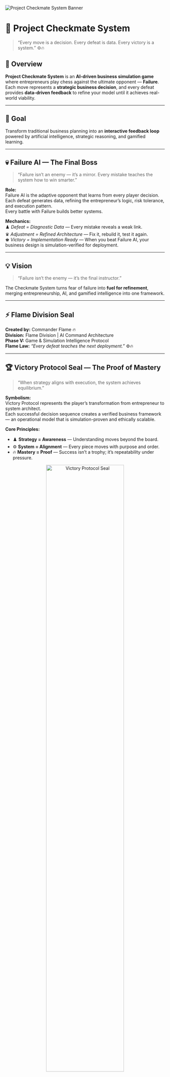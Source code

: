 ![Project Checkmate System Banner](./6783D8C4-65F4-47C8-AE18-D797335F7788.png)
# 🏁 Project Checkmate System
> “Every move is a decision. Every defeat is data. Every victory is a system.” ⚙️🔥
## 🧠 Overview
**Project Checkmate System** is an **AI-driven business simulation game** where entrepreneurs play chess against the ultimate opponent — **Failure**.  
Each move represents a **strategic business decision**, and every defeat provides **data-driven feedback** to refine your model until it achieves real-world viability.

---

## 🎯 Goal
Transform traditional business planning into an **interactive feedback loop** powered by artificial intelligence, strategic reasoning, and gamified learning.

---

## 💀 Failure AI — The Final Boss
> “Failure isn’t an enemy — it’s a mirror. Every mistake teaches the system how to win smarter.”

**Role:**  
Failure AI is the adaptive opponent that learns from every player decision.  
Each defeat generates data, refining the entrepreneur’s logic, risk tolerance, and execution pattern.  
Every battle with Failure builds better systems.

**Mechanics:**  
♟️ *Defeat = Diagnostic Data* — Every mistake reveals a weak link.  
♛ *Adjustment = Refined Architecture* — Fix it, rebuild it, test it again.  
♚ *Victory = Implementation Ready* — When you beat Failure AI, your business design is simulation-verified for deployment.

---

## 💡 Vision
> “Failure isn’t the enemy — it’s the final instructor.”

The Checkmate System turns fear of failure into **fuel for refinement**, merging entrepreneurship, AI, and gamified intelligence into one framework.

---

## ⚡ Flame Division Seal

**Created by:** Commander Flame 🔥  
**Division:** Flame Division | AI Command Architecture  
**Phase V:** Game & Simulation Intelligence Protocol  
**Flame Law:** *“Every defeat teaches the next deployment.”* ⚙️🔥  

---

## 🏆 Victory Protocol Seal — The Proof of Mastery

> “When strategy aligns with execution, the system achieves equilibrium.”

**Symbolism:**  
Victory Protocol represents the player’s transformation from entrepreneur to system architect.  
Each successful decision sequence creates a verified business framework — an operational model that is simulation-proven and ethically scalable.

**Core Principles:**  
- ♟️ **Strategy = Awareness** — Understanding moves beyond the board.  
- ⚙️ **System = Alignment** — Every piece moves with purpose and order.  
- 🔥 **Mastery = Proof** — Success isn’t a trophy; it’s repeatability under pressure.

<p align="center">
  <img src="https://raw.githubusercontent.com/Andrew-Davis-Ai-portfolio/Project-Checkmate-System/main/BCE2F60A-A1A4-4357-BAD2-736997D587E8.png" alt="Victory Protocol Seal" width="70%">
</p>

---

### 🔥 Flame Division | AI Command Architecture
**Project Architect:** Commander Flame  
**Doctrine:** “Every defeat teaches the next deployment.” ⚙️🔥  
**Repository Link:** [Project Checkmate System](https://github.com/Andrew-Davis-Ai-portfolio/Project-Checkmate-System)

<p align="center"><b>⚡ The System Learns. The Operator Evolves. ⚡</b></p>
![Project Checkmate System Banner](./6783D8C4-65F4-47C8-AE18-D797335F7788.png)
# Project-Checkmate-System
Tagline:  “Every move is a decision. Every defeat is data. Every victory is a system.” ⚙️🔥
# ♟️ Project Checkmate System  
### “Every move is a decision. Every defeat is data. Every victory is a system.” ⚙️🔥  

---

## 🧠 Overview  
**Project Checkmate System** is an **AI-driven business simulation game** where entrepreneurs play chess against the ultimate opponent — **Failure**.  
Each move represents a **strategic business decision**, and each defeat provides **data-driven feedback** to refine your model until it achieves real-world viability.  

**Goal:**  
Transform traditional business planning into an interactive feedback loop powered by artificial intelligence, strategy, and gamified learning.

---

<p align="center">
  <img src="https://raw.githubusercontent.com/Andrew-Davis-Ai-portfolio/Project-Checkmate-System/main/A39D6B20-E133-47FC-AC09-3DB48AB38680.png" 
  alt="Failure AI — The Final Boss" width="100%">
</p>
## 🧩 Core Gameplay Loop  

1. **Idea Upload**  
   - The player enters a business idea in the input box.  
   - AI evaluates the idea, classifies it by market type, scalability, and automation potential.  

2. **AI Move — The Board Responds**  
   - The AI plays as the *advisor engine*, making a strategic move that reflects how your decision would play out in the market.  

3. **Opponent Move — Failure Counterattacks**  
   - “Failure,” the Final Boss AI, executes real-world risk simulations — financial breakdowns, market shifts, ethical conflicts, or mismanagement.  

4. **Player Adjusts Strategy**  
   - Review your AI-generated report, refine the concept, and re-enter the board.  
   - Every iteration strengthens your business intelligence and decision-making model.  

5. **Checkmate = Validation**  
   - Defeat “Failure,” and the system automatically generates a **Business Implementation Blueprint** with:  
     - Strength and weakness analysis  
     - Tool recommendations  
     - Optional affiliate automation integrations  

---

## ⚙️ System Architecture  

| Module | Function | Output |
|--------|-----------|--------|
| 🧠 **Decision Engine** | Evaluates business logic, scalability, and risk factors | AI Move Report |
| 🕹️ **Simulation Board** | Chess-based strategic engine | Visualization of business positioning |
| 🧩 **Failure AI** | Counter-strategy dataset built on real failure cases | Strategic lessons & failure analytics |
| 🔗 **Affiliate Integration Layer** | Suggests automation tools for each fix | Affiliate revenue loop |
| 💾 **Blueprint Generator** | Converts simulation data into deployable plans | PDF / Notion export |

---

## 🧱 Repository Structure  
---

## 💰 Monetization & Value Model  

- **Free Mode:** 5 simulations per user/month  
- **Pro Mode:** Unlimited simulations + AI blueprint generator  
- **Affiliate Layer:** Earn from tool recommendations integrated with automation partners  
- **Community Tier:** Leaderboards for “Most Checkmates” and mentorship offers  

---

## 🦾 Vision  

> “Failure isn’t the enemy — it’s the final instructor.”  

The Checkmate System turns fear of failure into **fuel for refinement**, merging entrepreneurship, AI, and gamified intelligence into one framework.

---

## ⚡ Flame Division Seal  

**Created by:** Commander Flame 🔥  
**Division:** Flame Division | AI Command Architecture  
**Phase V:** Game & Simulation Intelligence Protocol  
**Flame Law:** *“Every defeat teaches the next deployment.”* ⚙️🔥  

---
🏆 Victory Protocol Seal — The Proof of Mastery

“When strategy aligns with execution, the system achieves equilibrium.”

Symbolism:
Victory Protocol represents the player’s transformation from entrepreneur to system architect.
Each successful decision sequence creates a verified business framework — an operational model that is simulation-proven and ethically scalable.

Core Principles:
	•	♟ Strategy = Awareness — The understanding of moves beyond the board.
	•	⚙️ System = Alignment — Every piece moves with purpose and order.
	•	🔥 Mastery = Proof — Success isn’t a trophy, it’s repeatability under pressure.
<p align="center">
  <img src="https://raw.githubusercontent.com/Andrew-Davis-Ai-portfolio/Project-Checkmate-System/main/6783D8C4-65F4-47C8-AE18-D797335F7788.png" alt="Project Checkmate System Banner" width="100%">
  <br>
  <img src="https://raw.githubusercontent.com/Andrew-Davis-Ai-portfolio/Project-Checkmate-System/main/A39D6B20-E133-47FC-AC09-3DB48AB38680.png" alt="Failure AI — The Final Boss" width="100%">
</p>
<p align="center">
  <img src="https://raw.githubusercontent.com/Andrew-Davis-Ai-portfolio/Project-Checkmate-System/main/6783D8C4-65F4-47C8-AE18-D797335F7788.png" alt="Project Checkmate System Banner" width="100%">
</p>

<p align="center">
  <a href="https://github.com/Andrew-Davis-Ai-portfolio/Project-Checkmate-System/stargazers">
    <img src="https://img.shields.io/github/stars/Andrew-Davis-Ai-portfolio/Project-Checkmate-System?style=social" alt="GitHub stars">
  </a>
  <a href="https://github.com/Andrew-Davis-Ai-portfolio/Project-Checkmate-System/forks">
    <img src="https://img.shields.io/github/forks/Andrew-Davis-Ai-portfolio/Project-Checkmate-System?style=social" alt="GitHub forks">
  </a>
  <a href="https://github.com/Andrew-Davis-Ai-portfolio/Project-Checkmate-System/issues">
    <img src="https://img.shields.io/github/issues/Andrew-Davis-Ai-portfolio/Project-Checkmate-System" alt="GitHub issues">
  </a>
  <a href="https://github.com/Andrew-Davis-Ai-portfolio/Project-Checkmate-System/blob/main/LICENSE">
    <img src="https://img.shields.io/github/license/Andrew-Davis-Ai-portfolio/Project-Checkmate-System" alt="License">
  </a>
</p>

<p align="center">
  <a href="https://github.com/Andrew-Davis-Ai-portfolio/Project-Checkmate-System/stargazers"><b>⭐ Star this project</b></a> •
  <a href="https://github.com/Andrew-Davis-Ai-portfolio?tab=repositories"><b>🚀 Follow for updates</b></a> •
  <a href="#roadmap"><b>🗺️ Roadmap</b></a>
</p>
<p align="center">
  Built with ♟️ + 🔥 by <b>Commander Flame</b><br>
  © 2025 Flame Division — All Systems Operational
</p>

---

## 🤝 Contributions

Have ideas to improve the system? PRs and suggestions are welcome.
Let’s make Failure the greatest teacher — together.

---

## 📜 License

This project is licensed under the MIT License — see the <a href="./LICENSE">LICENSE</a> file for details.
